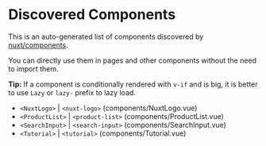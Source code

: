 # Discovered Components

This is an auto-generated list of components discovered by [nuxt/components](https://github.com/nuxt/components).

You can directly use them in pages and other components without the need to import them.

**Tip:** If a component is conditionally rendered with `v-if` and is big, it is better to use `Lazy` or `lazy-` prefix to lazy load.

- `<NuxtLogo>` | `<nuxt-logo>` (components/NuxtLogo.vue)
- `<ProductList>` | `<product-list>` (components/ProductList.vue)
- `<SearchInput>` | `<search-input>` (components/SearchInput.vue)
- `<Tutorial>` | `<tutorial>` (components/Tutorial.vue)

